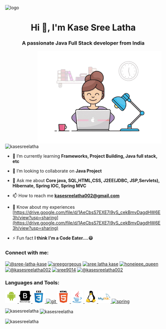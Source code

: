 ![logo](https://github.com/KaseSreeLatha/KaseSreeLatha/blob/main/Blue%20Yellow%20Futuristic%20Virtual%20Technology%20Blog%20Banner.png)
<h1 align="center">Hi 👋, I'm Kase Sree Latha</h1>
<h3 align="center">A passionate Java Full Stack developer from India</h3>

<img align="right" alt="Coding" width="400" src="https://github.com/KaseSreeLatha/KaseSreeLatha/blob/main/output-onlinegiftools.gif">
<p align="left"> <img src="https://komarev.com/ghpvc/?username=kasesreelatha&label=Profile%20views&color=0e75b6&style=flat" alt="kasesreelatha" /> </p>

- 🌱 I’m currently learning **Frameworks, Project Building, Java full stack, etc**

- 👯 I’m looking to collaborate on **Java Project**

- 💬 Ask me about **Core java, SQL,HTML,CSS, J2EE(JDBC, JSP,Servlets), Hibernate, Spring IOC, Spring MVC**

- 📫 How to reach me **kasesreelatha002@gmail.com**

- 📄 Know about my experiences [https://drive.google.com/file/d/1AeCbsS7EXE7i9vS_cekBmvDagdHW6E3h/view?usp=sharing](https://drive.google.com/file/d/1AeCbsS7EXE7i9vS_cekBmvDagdHW6E3h/view?usp=sharing)

- ⚡ Fun fact **I think I'm a Code Eater....😃**

<h3 align="left">Connect with me:</h3>
<p align="left">
<a href="https://codepen.io/@sree-latha-kase" target="blank"><img align="center" src="https://raw.githubusercontent.com/rahuldkjain/github-profile-readme-generator/master/src/images/icons/Social/codepen.svg" alt="@sree-latha-kase" height="30" width="40" /></a>
<a href="https://twitter.com/sreegorgeous" target="blank"><img align="center" src="https://raw.githubusercontent.com/rahuldkjain/github-profile-readme-generator/master/src/images/icons/Social/twitter.svg" alt="sreegorgeous" height="30" width="40" /></a>
<a href="https://linkedin.com/in/sree latha kase" target="blank"><img align="center" src="https://raw.githubusercontent.com/rahuldkjain/github-profile-readme-generator/master/src/images/icons/Social/linked-in-alt.svg" alt="sree latha kase" height="30" width="40" /></a>
<a href="https://instagram.com/honeieee_queen" target="blank"><img align="center" src="https://raw.githubusercontent.com/rahuldkjain/github-profile-readme-generator/master/src/images/icons/Social/instagram.svg" alt="honeieee_queen" height="30" width="40" /></a>
<a href="https://www.hackerrank.com/@kasesreelatha002" target="blank"><img align="center" src="https://raw.githubusercontent.com/rahuldkjain/github-profile-readme-generator/master/src/images/icons/Social/hackerrank.svg" alt="@kasesreelatha002" height="30" width="40" /></a>
<a href="https://www.leetcode.com/sree9014" target="blank"><img align="center" src="https://raw.githubusercontent.com/rahuldkjain/github-profile-readme-generator/master/src/images/icons/Social/leet-code.svg" alt="sree9014" height="30" width="40" /></a>
<a href="https://www.hackerearth.com/@kasesreelatha002" target="blank"><img align="center" src="https://raw.githubusercontent.com/rahuldkjain/github-profile-readme-generator/master/src/images/icons/Social/hackerearth.svg" alt="@kasesreelatha002" height="30" width="40" /></a>
</p>

<h3 align="left">Languages and Tools:</h3>
<p align="left"> <a href="https://developer.android.com" target="_blank" rel="noreferrer"> <img src="https://raw.githubusercontent.com/devicons/devicon/master/icons/android/android-original-wordmark.svg" alt="android" width="40" height="40"/> </a> <a href="https://getbootstrap.com" target="_blank" rel="noreferrer"> <img src="https://raw.githubusercontent.com/devicons/devicon/master/icons/bootstrap/bootstrap-plain-wordmark.svg" alt="bootstrap" width="40" height="40"/> </a> <a href="https://www.w3schools.com/css/" target="_blank" rel="noreferrer"> <img src="https://raw.githubusercontent.com/devicons/devicon/master/icons/css3/css3-original-wordmark.svg" alt="css3" width="40" height="40"/> </a> <a href="https://git-scm.com/" target="_blank" rel="noreferrer"> <img src="https://www.vectorlogo.zone/logos/git-scm/git-scm-icon.svg" alt="git" width="40" height="40"/> </a> <a href="https://www.w3.org/html/" target="_blank" rel="noreferrer"> <img src="https://raw.githubusercontent.com/devicons/devicon/master/icons/html5/html5-original-wordmark.svg" alt="html5" width="40" height="40"/> </a> <a href="https://www.java.com" target="_blank" rel="noreferrer"> <img src="https://raw.githubusercontent.com/devicons/devicon/master/icons/java/java-original.svg" alt="java" width="40" height="40"/> </a> <a href="https://www.linux.org/" target="_blank" rel="noreferrer"> <img src="https://raw.githubusercontent.com/devicons/devicon/master/icons/linux/linux-original.svg" alt="linux" width="40" height="40"/> </a> <a href="https://www.mysql.com/" target="_blank" rel="noreferrer"> <img src="https://raw.githubusercontent.com/devicons/devicon/master/icons/mysql/mysql-original-wordmark.svg" alt="mysql" width="40" height="40"/> </a> <a href="https://spring.io/" target="_blank" rel="noreferrer"> <img src="https://www.vectorlogo.zone/logos/springio/springio-icon.svg" alt="spring" width="40" height="40"/> </a> </p>

<p><img align="left" src="https://github-readme-stats.vercel.app/api/top-langs?username=kasesreelatha&show_icons=true&locale=en&layout=compact" alt="kasesreelatha" /></p>

<p>&nbsp;<img align="center" src="https://github-readme-stats.vercel.app/api?username=kasesreelatha&show_icons=true&locale=en" alt="kasesreelatha" /></p>

<p><img align="center" src="https://github-readme-streak-stats.herokuapp.com/?user=kasesreelatha&" alt="kasesreelatha" /></p>
